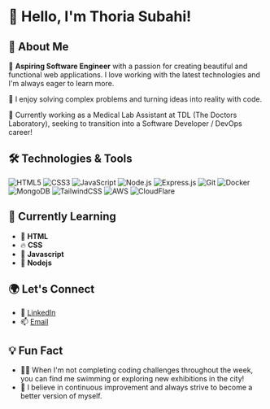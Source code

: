 # 👋 Hello, I'm Thoria Subahi!

## 🚀 About Me
🎨 **Aspiring Software Engineer** with a passion for creating beautiful and functional web applications. I love working with the latest technologies and I'm always eager to learn more.

🧩 I enjoy solving complex problems and turning ideas into reality with code.

💼 Currently working as a Medical Lab Assistant at TDL (The Doctors Laboratory), seeking to transition into a Software Developer / DevOps career!

## 🛠️ Technologies & Tools

<p align="left">
  <img src="https://img.shields.io/badge/-HTML5-E34F26?style=flat-square&logo=html5&logoColor=white" alt="HTML5" />
  <img src="https://img.shields.io/badge/-CSS3-1572B6?style=flat-square&logo=css3" alt="CSS3" />
  <img src="https://img.shields.io/badge/-JavaScript-F7DF1E?style=flat-square&logo=javascript&logoColor=black" alt="JavaScript" />
  <img src="https://img.shields.io/badge/-Node.js-339933?style=flat-square&logo=node.js&logoColor=white" alt="Node.js" />
  <img src="https://img.shields.io/badge/-Express.js-fcba03?style=flat-square&logo=node.js&logoColor=black" alt="Express.js" />
  <img src="https://img.shields.io/badge/-Git-F05032?style=flat-square&logo=git&logoColor=white" alt="Git" />
  <img src="https://img.shields.io/badge/-Docker-2496ED?style=flat-square&logo=docker&logoColor=white" alt="Docker" />
  <img src="https://img.shields.io/badge/-MongoDB-47A248?style=flat-square&logo=mongodb&logoColor=white" alt="MongoDB" />
  <img src="https://img.shields.io/badge/-TailwindCSS-38B2AC?style=flat-square&logo=tailwind-css&logoColor=white" alt="TailwindCSS" />
  <img src="https://img.shields.io/badge/-AWS-fc8c03?style=flat-square&logo=amazon&logoColor=black" alt="AWS" />
  <img src="https://img.shields.io/badge/-Cloudflare-f68220?style=flat-square&logo=cloudflare&logoColor=black" alt="CloudFlare" />
</p>

## 🌱 Currently Learning
- 🎯 **HTML**
- 🔥 **CSS**
- 🧠 **Javascript**
- 🌟 **Nodejs**

## 🌍 Let's Connect
- 💼 [LinkedIn](https://www.linkedin.com/in/thoria-subahi-994b3521b/)
- 📫 [Email](mailto:thoria.s@outlook.com)

## 💡 Fun Fact
- 🚴‍♂️ When I'm not completing coding challenges throughout the week, you can find me swimming or exploring new exhibitions in the city!
- 🌟 I believe in continuous improvement and always strive to become a better version of myself.
